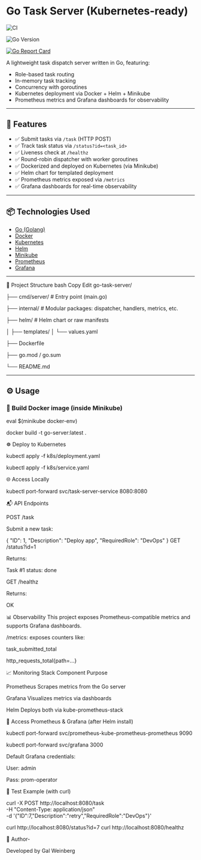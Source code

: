# Go Task Server (Kubernetes-ready)
![CI](https://github.com/galweinberg/go-task-server/actions/workflows/testing.yml/badge.svg)

![Go Version](https://img.shields.io/badge/go-1.22-blue)


[![Go Report Card](https://goreportcard.com/badge/github.com/galweinberg/go-task-server)](https://goreportcard.com/report/github.com/galweinberg/go-task-server)


A lightweight task dispatch server written in Go, featuring:
- Role-based task routing
- In-memory task tracking
- Concurrency with goroutines
- Kubernetes deployment via Docker + Helm + Minikube
- Prometheus metrics and Grafana dashboards for observability

---

## 🚀 Features

- ✅ Submit tasks via `/task` (HTTP POST)
- ✅ Track task status via `/status?id=<task_id>`
- ✅ Liveness check at `/healthz`
- ✅ Round-robin dispatcher with worker goroutines
- ✅ Dockerized and deployed on Kubernetes (via Minikube)
- ✅ Helm chart for templated deployment
- ✅ Prometheus metrics exposed via `/metrics`
- ✅ Grafana dashboards for real-time observability

---

## 📦 Technologies Used

- [Go (Golang)](https://golang.org/)
- [Docker](https://www.docker.com/)
- [Kubernetes](https://kubernetes.io/)
- [Helm](https://helm.sh/)
- [Minikube](https://minikube.sigs.k8s.io/docs/)
- [Prometheus](https://prometheus.io/)
- [Grafana](https://grafana.com/)

---

📁 Project Structure
bash
Copy
Edit
go-task-server/

├── cmd/server/  # Entry point (main.go)

├── internal/   # Modular packages: dispatcher, handlers, metrics, etc.

├── helm/    # Helm chart or raw manifests

│ ├── templates/
│ └── values.yaml

├── Dockerfile

├── go.mod / go.sum

└── README.md

---

## ⚙️ Usage

### 🐳 Build Docker image (inside Minikube)
eval $(minikube docker-env)

docker build -t go-server:latest .

☸️ Deploy to Kubernetes

kubectl apply -f k8s/deployment.yaml

kubectl apply -f k8s/service.yaml

🌐 Access Locally

kubectl port-forward svc/task-server-service 8080:8080

📬 API Endpoints

POST /task

Submit a new task:

{
  "ID": 1,
  "Description": "Deploy app",
  "RequiredRole": "DevOps"
}
GET /status?id=1

Returns:


Task #1 status: done

GET /healthz

Returns:


OK

📊 Observability
This project exposes Prometheus-compatible metrics and supports Grafana dashboards.

/metrics: exposes counters like:

task_submitted_total

http_requests_total{path=...}

📈 Monitoring Stack
Component	Purpose

Prometheus	Scrapes metrics from the Go server

Grafana	Visualizes metrics via dashboards

Helm	Deploys both via kube-prometheus-stack

🔧 Access Prometheus & Grafana (after Helm install)

kubectl port-forward svc/prometheus-kube-prometheus-prometheus 9090

kubectl port-forward svc/grafana 3000

Default Grafana credentials:

User: admin

Pass: prom-operator


🧪 Test Example (with curl)

curl -X POST http://localhost:8080/task \
  -H "Content-Type: application/json" \
  -d '{"ID":7,"Description":"retry","RequiredRole":"DevOps"}'

curl http://localhost:8080/status?id=7
curl http://localhost:8080/healthz


📌 Author-

Developed by Gal Weinberg
